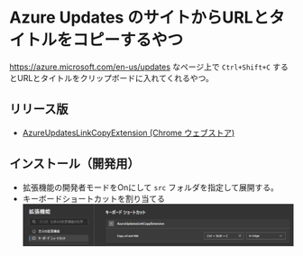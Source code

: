 # Azure Updates のサイトからURLとタイトルをコピーするやつ

https://azure.microsoft.com/en-us/updates なページ上で `Ctrl+Shift+C` するとURLとタイトルをクリップボードに入れてくれるやつ。

## リリース版

- [AzureUpdatesLinkCopyExtension (Chrome ウェブストア)](https://chromewebstore.google.com/detail/azureupdateslinkcopyexten/ibbpojppgiobmojogoiknmkoebmjfpbf?hl=ja&authuser=1)

## インストール（開発用）

- 拡張機能の開発者モードをOnにして `src` フォルダを指定して展開する。
- キーボードショートカットを割り当てる
  ![alt text](./docs/images/shortcut.png)

